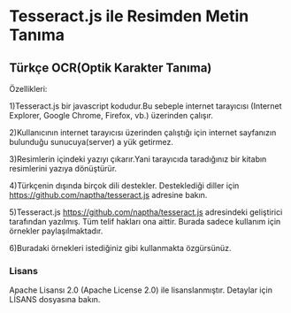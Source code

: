 # Tesseract.js ile Resimden Metin Tanıma
## Türkçe OCR(Optik Karakter Tanıma)

Özellikleri:

1)Tesseract.js bir javascript kodudur.Bu sebeple internet tarayıcısı (Internet Explorer, Google Chrome, Firefox, vb.) üzerinden çalışır.

2)Kullanıcının internet tarayıcısı üzerinden çalıştığı için internet sayfanızın bulunduğu sunucuya(server) a yük getirmez.

3)Resimlerin içindeki yazıyı çıkarır.Yani tarayıcıda taradığınız bir kitabın resimlerini yazıya dönüştürür.

4)Türkçenin dışında birçok dili destekler. Desteklediği diller için https://github.com/naptha/tesseract.js adresine bakın.

5)Tesseract.js https://github.com/naptha/tesseract.js adresindeki geliştirici tarafından yazılmış. Tüm telif hakları ona aittir. Burada sadece kullanım için örnekler paylaşılmaktadır.

6)Buradaki örnekleri istediğiniz gibi kullanmakta özgürsünüz.


### Lisans
Apache Lisansı 2.0 (Apache License 2.0) ile  lisanslanmıştır. Detaylar için LİSANS dosyasına bakın.

